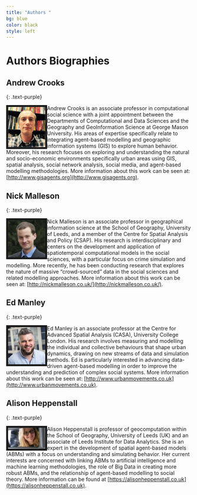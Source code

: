 ```yaml
---
title: "Authors "
bg: blue
color: black
style: left
---
```


# Authors Biographies


## Andrew Crooks
{: .text-purple}

<img align="left" src="./img/Andrew.png" alt="A picture of Andrew" width="20%" border="5" />

Andrew Crooks is an associate professor in computational social science with a joint appointment between the Departments of Computational and Data Sciences and the Geography and GeoInformation Science at George Mason University. His areas of expertise specifically relate to integrating agent-based modelling and geographic information systems (GIS) to explore human behavior. Moreover, his research focuses on exploring and understanding the natural and socio-economic environments specifically urban areas using GIS, spatial analysis, social network analysis, social media, and agent-based modelling methodologies. More information about this work can be seen at: [http://www.gisagents.org](http://www.gisagents.org).



## Nick Malleson
{: .text-purple}


<img align="left" src="./img/Nick.jpg" alt="A picture of the Nick" width="20%" border="5" />

Nick Malleson is an associate professor in geographical information science at the School of Geography, University of Leeds, and a member of the Centre for Spatial Analysis and Policy (CSAP). His research is interdisciplinary and centers on the development and application of spatiotemporal computational models in the social sciences, with a particular focus on crime simulation and modelling. More recently, he has been conducting research that explores the nature of massive “crowd-sourced” data in the social sciences and related modelling approaches. More information about this work can be seen at: [http://nickmalleson.co.uk/](http://nickmalleson.co.uk/). 



## Ed Manley
{: .text-purple}

<img align="left" src="./img/Ed.jpg" alt="A picture of the Ed" width="20%" border="5" /> 

Ed Manley is an associate professor at the Centre for Advanced Spatial Analysis (CASA), University College London. His research involves measuring and modelling the individual and collective behaviours that shape urban dynamics, drawing on new streams of data and simulation methods. Ed is particularly interested in advancing data-driven agent-based modelling in order to improve the understanding and prediction of complex social systems. More information about this work can be seen at: [http://www.urbanmovements.co.uk](http://www.urbanmovements.co.uk).



## Alison Heppenstall
{: .text-purple}

<img align="left" src="./img/Alison.png" alt="A picture of the Alison" width="20%" border="5" /> 

Alison Heppenstall is professor of geocomputation within the School of Geography, University of Leeds (UK) and an associate of Leeds Institute for Data Analytics. She is an expert in the development of spatial agent-based models (ABMs) with a focus on understanding and simulating behavior. Her current interests are concerned with linking ABMs to artificial intelligence and machine learning methodologies, the role of Big Data in creating more robust ABMs, and the relationship of agent-based modelling to social theory. More information can be found at [https://alisonheppenstall.co.uk](https://alisonheppenstall.co.uk). 
